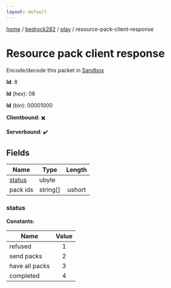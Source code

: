 ```yaml
---
layout: default
---
```


[home](/)  /  [bedrock282](/protocol/bedrock282)  /  [play](/protocol/bedrock282/play)  /  resource-pack-client-response

# Resource pack client response

Encode/decode this packet in [Sandbox](../../../sandbox/bedrock282#Play.ResourcePackClientResponse)

**Id**: 8

**Id** (hex): 08

**Id** (bin): 00001000

**Clientbound**: ✖️

**Serverbound**: ✔️

## Fields

Name | Type | Length
---|---|:---:
[status](#status) | ubyte | [](/protocol/bedrock282/types/)
pack ids | string[] | ushort

### status

**Constants**:

Name | Value
---|:---:
refused | 1
send packs | 2
have all packs | 3
completed | 4
